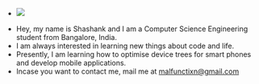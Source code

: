 - <img src="https://komarev.com/ghpvc/?username=malfunctixn">
<!-- <!-- - <img src="img/250.png"> -->

- Hey, my name is Shashank and I am a Computer Science Engineering student from Bangalore, India.
- I am always interested in learning new things about code and life.
- Presently, I am learning how to optimise device trees for smart phones and develop mobile applications.
- Incase you want to contact me, mail me at malfunctixn@gmail.com


<!--### stats
![Github stats](https://github-readme-stats.vercel.app/api?username=malfunctixn&count_private=true&show_icons=true&title_color=333&icon_color=333)
 -->
